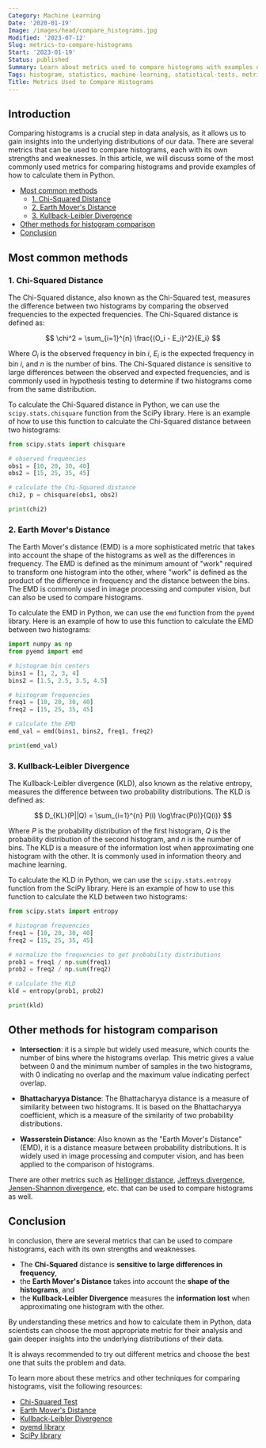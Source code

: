 ```yaml
---
Category: Machine Learning
Date: '2020-01-19'
Image: /images/head/compare_histograms.jpg
Modified: '2023-07-12'
Slug: metrics-to-compare-histograms
Start: '2023-01-19'
Status: published
Summary: Learn about metrics used to compare histograms with examples of how to calculate them in python. From Chi-Squared distance to Kullback-Leibler divergence and Earth Mover's distance. A comprehensive guide.
Tags: histogram, statistics, machine-learning, statistical-tests, metrics, distance-metrics
Title: Metrics Used to Compare Histograms
---
```


## Introduction
Comparing histograms is a crucial step in data analysis, as it allows us to gain insights into the underlying distributions of our data. There are several metrics that can be used to compare histograms, each with its own strengths and weaknesses. In this article, we will discuss some of the most commonly used metrics for comparing histograms and provide examples of how to calculate them in Python.

<!-- MarkdownTOC autolink="true" autoanchor="true" -->

- [Most common methods](#most-common-methods)
	- [1. Chi-Squared Distance](#1-chi-squared-distance)
	- [2. Earth Mover's Distance](#2-earth-movers-distance)
	- [3. Kullback-Leibler Divergence](#3-kullback-leibler-divergence)
- [Other methods for histogram comparison](#other-methods-for-histogram-comparison)
- [Conclusion](#conclusion)

<!-- /MarkdownTOC -->

<a id="most-common-methods"></a>
## Most common methods

<a id="1-chi-squared-distance"></a>
### 1. Chi-Squared Distance

The Chi-Squared distance, also known as the Chi-Squared test, measures the difference between two histograms by comparing the observed frequencies to the expected frequencies. The Chi-Squared distance is defined as:

$$ \chi^2 = \sum_{i=1}^{n} \frac{(O_i - E_i)^2}{E_i} $$

Where $O_i$ is the observed frequency in bin $i$, $E_i$ is the expected frequency in bin $i$, and $n$ is the number of bins. The Chi-Squared distance is sensitive to large differences between the observed and expected frequencies, and is commonly used in hypothesis testing to determine if two histograms come from the same distribution.

To calculate the Chi-Squared distance in Python, we can use the `scipy.stats.chisquare` function from the SciPy library. Here is an example of how to use this function to calculate the Chi-Squared distance between two histograms:

```python
from scipy.stats import chisquare

# observed frequencies
obs1 = [10, 20, 30, 40]
obs2 = [15, 25, 35, 45]

# calculate the Chi-Squared distance
chi2, p = chisquare(obs1, obs2)

print(chi2)
```
<a id="2-earth-movers-distance"></a>
### 2. Earth Mover's Distance

The Earth Mover's distance (EMD) is a more sophisticated metric that takes into account the shape of the histograms as well as the differences in frequency. The EMD is defined as the minimum amount of "work" required to transform one histogram into the other, where "work" is defined as the product of the difference in frequency and the distance between the bins. The EMD is commonly used in image processing and computer vision, but can also be used to compare histograms.

To calculate the EMD in Python, we can use the `emd` function from the `pyemd` library. Here is an example of how to use this function to calculate the EMD between two histograms:

```python
import numpy as np
from pyemd import emd

# histogram bin centers
bins1 = [1, 2, 3, 4]
bins2 = [1.5, 2.5, 3.5, 4.5]

# histogram frequencies
freq1 = [10, 20, 30, 40]
freq2 = [15, 25, 35, 45]

# calculate the EMD
emd_val = emd(bins1, bins2, freq1, freq2)

print(emd_val)
```

<a id="3-kullback-leibler-divergence"></a>
### 3. Kullback-Leibler Divergence

The Kullback-Leibler divergence (KLD), also known as the relative entropy, measures the difference between two probability distributions. The KLD is defined as:

$$ D_{KL}(P||Q) = \sum_{i=1}^{n} P(i) \log\frac{P(i)}{Q(i)} $$

Where $P$ is the probability distribution of the first histogram, $Q$ is the probability distribution of the second histogram, and $n$ is the number of bins. The KLD is a measure of the information lost when approximating one histogram with the other. It is commonly used in information theory and machine learning.

To calculate the KLD in Python, we can use the `scipy.stats.entropy` function from the SciPy library. Here is an example of how to use this function to calculate the KLD between two histograms:

```python
from scipy.stats import entropy

# histogram frequencies
freq1 = [10, 20, 30, 40]
freq2 = [15, 25, 35, 45]

# normalize the frequencies to get probability distributions
prob1 = freq1 / np.sum(freq1)
prob2 = freq2 / np.sum(freq2)

# calculate the KLD
kld = entropy(prob1, prob2)

print(kld)
```

<a id="other-methods-for-histogram-comparison"></a>
## Other methods for histogram comparison

-   **Intersection**: it is a simple but widely used measure, which counts the number of bins where the histograms overlap. This metric gives a value between 0 and the minimum number of samples in the two histograms, with 0 indicating no overlap and the maximum value indicating perfect overlap.
    
-   **Bhattacharyya Distance**: The Bhattacharyya distance is a measure of similarity between two histograms. It is based on the Bhattacharyya coefficient, which is a measure of the similarity of two probability distributions.

-   **Wasserstein Distance**: Also known as the "Earth Mover's Distance" (EMD), it is a distance measure between probability distributions. It is widely used in image processing and computer vision, and has been applied to the comparison of histograms.

There are other metrics such as [Hellinger distance](https://en.wikipedia.org/wiki/Hellinger_distance), [Jeffreys divergence](https://encyclopediaofmath.org/wiki/Jeffreys_distance), [Jensen-Shannon divergence](https://en.wikipedia.org/wiki/Jensen%E2%80%93Shannon_divergence), etc. that can be used to compare histograms as well.

<a id="conclusion"></a>
## Conclusion
In conclusion, there are several metrics that can be used to compare histograms, each with its own strengths and weaknesses. 
- The **Chi-Squared** distance is **sensitive to large differences in frequency**, 
- the **Earth Mover's Distance** takes into account the **shape of the histograms**, and 
- the **Kullback-Leibler Divergence** measures the **information lost** when approximating one histogram with the other.

By understanding these metrics and how to calculate them in Python, data scientists can choose the most appropriate metric for their analysis and gain deeper insights into the underlying distributions of their data.

It is always recommended to try out different metrics and choose the best one that suits the problem and data.

To learn more about these metrics and other techniques for comparing histograms, visit the following resources:

-   [Chi-Squared Test](https://en.wikipedia.org/wiki/Chi-squared_test)
-   [Earth Mover's Distance](https://en.wikipedia.org/wiki/Earth_mover%27s_distance)
-   [Kullback-Leibler Divergence](https://en.wikipedia.org/wiki/Kullback%E2%80%93Leibler_divergence)
-   [pyemd library](https://pypi.org/project/pyemd/)
-   [SciPy library](https://scipy.org/)
